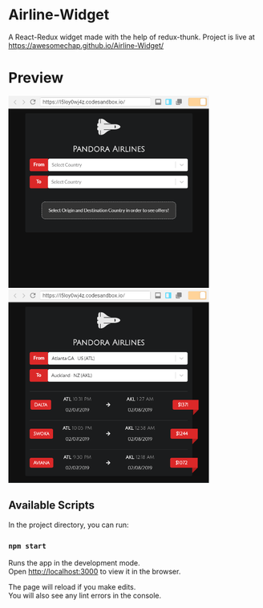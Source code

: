# Airline-Widget
A React-Redux widget made with the help of redux-thunk.
Project is live at https://awesomechap.github.io/Airline-Widget/

# Preview

<img src="https://github.com/AwesomeChap/Airline-Widget/blob/master/public/images/image1.PNG" width="400">

<img src="https://github.com/AwesomeChap/Airline-Widget/blob/master/public/images/image2.PNG" width="400">

## Available Scripts

In the project directory, you can run:

### `npm start`

Runs the app in the development mode.<br>
Open [http://localhost:3000](http://localhost:3000) to view it in the browser.

The page will reload if you make edits.<br>
You will also see any lint errors in the console.
